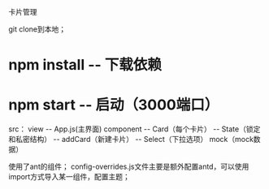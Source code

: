 卡片管理

git clone到本地；

# npm install -- 下载依赖
# npm start -- 启动（3000端口）

src：
  view -- App.js(主界面)
  component
            -- Card（每个卡片）
                   -- State（锁定和私密结构）
            -- addCard（新建卡片）
            -- Select（下拉选项）
  mock（mock数据）

使用了ant的组件；
config-overrides.js文件主要是额外配置antd，可以使用import方式导入某一组件，配置主题；